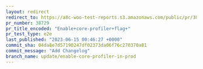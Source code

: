 ```yaml
---
layout: redirect
redirect_to: https://a8c-woo-test-reports.s3.amazonaws.com/public/pr/38729/e2e/index.html
pr_number: 38729
pr_title_encoded: "Enable+core-profiler+flag+"
pr_test_type: e2e
last_published: "2023-06-15 00:46:27 +0000"
commit_sha: 04da8e7d57190247df02373da06f76c270370a81
commit_message: "Add Changelog"
branch_name: update/enable-core-profiler-in-prod
---
```

